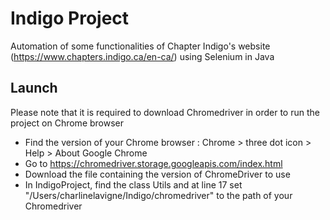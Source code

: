 # Indigo Project
Automation of some functionalities of Chapter Indigo's website (https://www.chapters.indigo.ca/en-ca/) using Selenium in Java

## Launch
Please note that it is required to download Chromedriver in order to run the project on Chrome browser

- Find the version of your Chrome browser : Chrome > three dot icon > Help > About Google Chrome
- Go to https://chromedriver.storage.googleapis.com/index.html 
- Download the file containing the version of ChromeDriver to use
- In IndigoProject, find the class Utils and at line 17 set "/Users/charlinelavigne/Indigo/chromedriver" to the path of your Chromedriver
